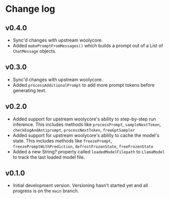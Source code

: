 # Change log

## v0.4.0

- Sync'd changes with upstream woolycore.
- Added `makePromptFromMessages()` which builds a prompt out of a List of `ChatMessage` objects.


## v0.3.0

- Sync'd changes with upstream woolycore.
- Added `processAdditionalPrompt` to add more prompt tokens before generating text.


## v0.2.0

- Added support for upstream woolycore's ability to step-by-step run inference. This includes methods like
    `processPrompt`, `sampleNextToken`, `checkEogAndAntiprompt`, `processNextToken`, `freeGptSampler`
- Added support for upstream woolycore's ability to cache the model's state. This includes methods like
    `freezePrompt`, `freezePromptWithPrediction`, `defrostFrozenState`, `freeFrozenState`
- Added a new String? property called `loadedModelFilepath` to `LlamaModel` to track the last loaded model file.


## v0.1.0

- Initial development version. Versioning hasn't started yet and all progress is on the `main` branch.

